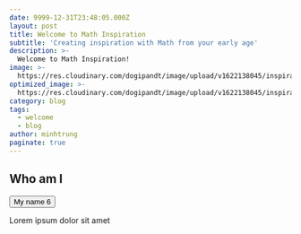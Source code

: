 ```yaml
---
date: 9999-12-31T23:48:05.000Z
layout: post
title: Welcome to Math Inspiration
subtitle: 'Creating inspiration with Math from your early age'
description: >-
  Welcome to Math Inspiration!
image: >-
  https://res.cloudinary.com/dogipandt/image/upload/v1622138045/inspiration_qkzh0y.jpg
optimized_image: >-
  https://res.cloudinary.com/dogipandt/image/upload/v1622138045/inspiration_qkzh0y.jpg
category: blog
tags:
  - welcome
  - blog
author: minhtrung
paginate: true
---
```

## Who am I

<button class="accordion"> My name 6 </button>
<div class="accordion-content">
  <p>Lorem ipsum dolor sit amet</p>
</div>

<script src= "accordion.js"> 
<button class="accordion"> My name 5 </button>
<div class="accordion-content">
  <p>Lorem ipsum dolor sit amet</p>
</div>
</script>

